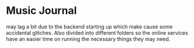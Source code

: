 # Music Journal
may lag a bit due to the backend starting up which make cause some accidental glitches. Also divided into different folders so the online services have an easier time on running the necessary things they may need.
